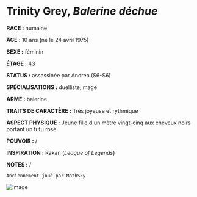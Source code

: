 # Trinity Grey, *Balerine déchue*

**RACE :** humaine

**ÂGE :** 10 ans (né le 24 avril 1975)

**SEXE :** féminin

**ÉTAGE :** 43

**STATUS :** assassinée par Andrea (S6-S6)

**SPÉCIALISATIONS :** duelliste, mage

**ARME :** balerine

**TRAITS DE CARACTÈRE :** Très joyeuse et rythmique

**ASPECT PHYSIQUE :** Jeune fille d'un mètre vingt-cinq aux cheveux noirs portant un tutu rose.

**POUVOIR :** /

**INSPIRATION :** Rakan (*League of Legends*)

**NOTES :** /

`Anciennement joué par MathSky`

![image](https://data.enyxia.fr/images/characters/trinity.png)
